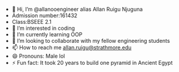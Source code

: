 - 👋 Hi, I’m @allanooengineer alias Allan Ruigu Njuguna
- Admission number:161432
- Class:BSEEE 2.1
- 👀 I’m interested in coding
- 🌱 I’m currently learning OOP
- 💞️ I’m looking to collaborate with my fellow engineering students
- 📫 How to reach me allan.ruigu@strathmore.edu
- 😄 Pronouns: Male lol
- ⚡ Fun fact: It took 20 years to build one pyramid in Ancient Egypt

<!---
allanooengineer/allanooengineer is a ✨ special ✨ repository because its `README.md` (this file) appears on your GitHub profile.
You can click the Preview link to take a look at your changes.
--->

